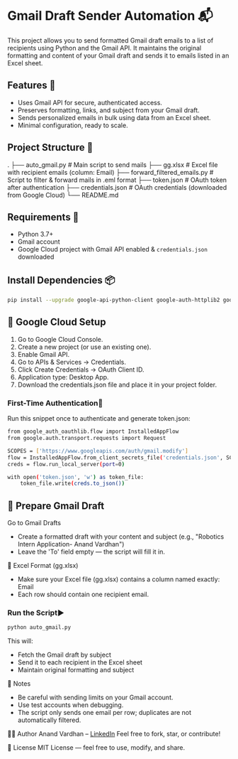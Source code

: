 # Gmail Draft Sender Automation 📬

This project allows you to send formatted Gmail draft emails to a list of recipients using Python and the Gmail API. It maintains the original formatting and content of your Gmail draft and sends it to emails listed in an Excel sheet.

## Features 🚀

- Uses Gmail API for secure, authenticated access.
- Preserves formatting, links, and subject from your Gmail draft.
- Sends personalized emails in bulk using data from an Excel sheet.
- Minimal configuration, ready to scale.

## Project Structure 📁
.
├── auto_gmail.py               # Main script to send mails
├── gg.xlsx                     # Excel file with recipient emails (column: Email)
├── forward_filtered_emails.py  # Script to filter & forward mails in .eml format
├── token.json                  # OAuth token after authentication
├── credentials.json            # OAuth credentials (downloaded from Google Cloud)
└── README.md 

## Requirements 🧰

- Python 3.7+
- Gmail account
- Google Cloud project with Gmail API enabled & `credentials.json` downloaded

## Install Dependencies 📦

```bash
pip install --upgrade google-api-python-client google-auth-httplib2 google-auth-oauthlib pandas openpyxl
```

## 🔑 Google Cloud Setup
1. Go to Google Cloud Console.
2. Create a new project (or use an existing one).
3. Enable Gmail API.
4. Go to APIs & Services → Credentials.
5. Click Create Credentials → OAuth Client ID.
6. Application type: Desktop App.
7. Download the credentials.json file and place it in your project folder.

### First-Time Authentication🔐
Run this snippet once to authenticate and generate token.json:

```bash
from google_auth_oauthlib.flow import InstalledAppFlow
from google.auth.transport.requests import Request

SCOPES = ['https://www.googleapis.com/auth/gmail.modify']
flow = InstalledAppFlow.from_client_secrets_file('credentials.json', SCOPES)
creds = flow.run_local_server(port=0)

with open('token.json', 'w') as token_file:
    token_file.write(creds.to_json())
```

## 📝 Prepare Gmail Draft
Go to Gmail Drafts

- Create a formatted draft with your content and subject (e.g., "Robotics Intern Application- Anand Vardhan")
- Leave the 'To' field empty — the script will fill it in.

📄 Excel Format (gg.xlsx)
- Make sure your Excel file (gg.xlsx) contains a column named exactly: Email
- Each row should contain one recipient email.

### Run the Script▶️
```bash
python auto_gmail.py
```
This will:
- Fetch the Gmail draft by subject
- Send it to each recipient in the Excel sheet
- Maintain original formatting and subject

🛑 Notes
- Be careful with sending limits on your Gmail account.
- Use test accounts when debugging.
- The script only sends one email per row; duplicates are not automatically filtered.

👨‍💻 Author
Anand Vardhan – [LinkedIn](https://www.linkedin.com/in/anandvardhanrbtics/)
Feel free to fork, star, or contribute!

🧾 License
MIT License — feel free to use, modify, and share.